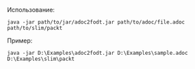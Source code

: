 Использование:

`java -jar path/to/jar/adoc2fodt.jar path/to/adoc/file.adoc path/to/slim/packt`

Пример:

`java -jar D:\Examples\adoc2fodt.jar D:\Examples\sample.adoc D:\Examples\slim\packt`